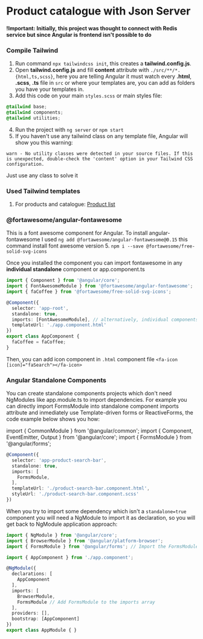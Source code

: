 #   Product catalogue with Json Server

####  !Important: Initially, this project was thought to connect with Redis service but since Angular is frontend isn't possible to do

###     Compile Tailwind
1. Run command `npx tailwindcss init`, this creates a **tailwind.config.js**. 
2. Open **tailwind.config.js** and fill **content** attribute with `./src/**/*.{html,ts,scss}`, here you are telling Angular it must watch every __.html__, __.scss__, __.ts__ file in `src` or where your templates are, you can add as folders you have your templates in.
3. Add this code on your main `styles.scss` or main styles file:
~~~css
@tailwind base;
@tailwind components;
@tailwind utilities;
~~~
4. Run the project with `ng server` or `npm start`
5. If you haven't use any tailwind class on any template file, Angular will show you this warning:
~~~shell
warn - No utility classes were detected in your source files. If this is unexpected, double-check the 'content' option in your Tailwind CSS configuration.
~~~
Just use any class to solve it

###     Used Tailwind templates

1. For products and catalogue: [Product list](https://tailwindui.com/components/ecommerce/components/product-lists)

###     @fortawesome/angular-fontawesome
This is a font awesome component for Angular. To install angular-fontawesome I used `ng add @fortawesome/angular-fontawesome@0.15` this command install font awesome version 5. `npm i --save @fortawesome/free-solid-svg-icons`

Once you installed the component you
can import fontawesome in any **individual standalone** component or app.component.ts 
~~~ts
import { Component } from '@angular/core';
import { FontAwesomeModule } from '@fortawesome/angular-fontawesome';
import { faCoffee } from '@fortawesome/free-solid-svg-icons';

@Component({
  selector: 'app-root',
  standalone: true,
  imports: [FontAwesomeModule], // alternatively, individual components can be imported
  templateUrl: './app.component.html'
})
export class AppComponent {
  faCoffee = faCoffee;
}
~~~
Then, you can add icon component in `.html` component file `<fa-icon [icon]="faSearch"></fa-icon>`


###     Angular Standalone Components

You can create standalone components projects which don't need NgModules like app.module.ts to import dependencies. For example you can directly import
FormsModule into standalone component imports attribute and inmediately use Template-driven forms or ReactiveForms, the code example below shows you how:

import { CommonModule } from '@angular/common';
import { Component, EventEmitter, Output } from '@angular/core';
import { FormsModule } from '@angular/forms';
~~~ts
@Component({
  selector: 'app-product-search-bar',
  standalone: true,
  imports: [
    FormsModule,
  ],
  templateUrl: './product-search-bar.component.html',
  styleUrl: './product-search-bar.component.scss'
})
~~~

When you try to import some dependency which isn't a `standalone=true` component you will need a NgModule to import it as declaration, so you will get back
to NgModule application approach:
~~~ts
import { NgModule } from '@angular/core';
import { BrowserModule } from '@angular/platform-browser';
import { FormsModule } from '@angular/forms'; // Import the FormsModule

import { AppComponent } from './app.component';

@NgModule({
  declarations: [
    AppComponent
  ],
  imports: [
    BrowserModule,
    FormsModule // Add FormsModule to the imports array
  ],
  providers: [],
  bootstrap: [AppComponent]
})
export class AppModule { }
~~~

